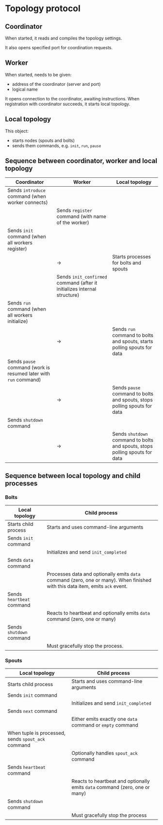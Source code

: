 # Topology protocol

## Coordinator

When started, it reads and compiles the topology settings.

It also opens specified port for coordination requests.

## Worker

When started, needs to be given:

- address of the coordinator (server and port)
- logical name

It opens connection to the coordinator, awaiting instructions. When registration with coordinator succeeds, it starts local topology.

## Local topology

This object:

- starts nodes (spouts and bolts)
- sends them commands, e.g. `init`, `run`, `pause`

## Sequence between coordinator, worker and local topology

| Coordinator | Worker | Local topology |
|-------------|--------|-----|
| Sends `introduce` command (when worker connects)| |
| | Sends `register` command (with name of the worker)|
| Sends `init` command (when all workers register)| |
| | &rarr; | Starts processes for bolts and spouts|
| | Sends `init_confirmed` command (after it initializes internal structure)|
| Sends `run` command (when all workers initialize)| |
| | &rarr; | Sends `run` command to bolts and spouts, starts polling spouts for data|
| Sends `pause` command (work is resumed later with `run` command)| |
| | &rarr; | Sends `pause` command to bolts and spouts, stops polling spouts for data|
| Sends `shutdown` command| |
| | &rarr; | Sends `shutdown` command to bolts and spouts, stops polling spouts for data|

## Sequence between local topology and child processes

### Bolts

| Local topology | Child process |
|-------------|--------|
| Starts child process | Starts and uses command-line arguments |
| Sends `init` command | |
| | Initializes and send `init_completed` |
| Sends `data` command | |
| | Processes data and optionally emits `data` command (zero, one or many). When finished with this data item, emits `ack` event. |
| Sends `heartbeat` command | |
| | Reacts to heartbeat and optionally emits `data` command (zero, one or many) |
| Sends `shutdown` command| |
| | Must gracefully stop the process. |

### Spouts

| Local topology | Child process |
|-------------|--------|
| Starts child process | Starts and uses command-line arguments |
| Sends `init` command | |
| | Initializes and send `init_completed` |
| Sends `next` command | |
| | Either emits exactly one `data` command or `empty` command |
| When tuple is processed, sends `spout_ack` command | |
| | Optionally handles `spout_ack` command |
| Sends `heartbeat` command | |
| | Reacts to heartbeat and optionally emits `data` command (zero, one or many) |
| Sends `shutdown` command| |
| | Must gracefully stop the process |

